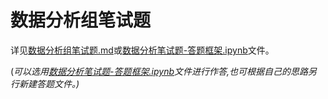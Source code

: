 # 数据分析组笔试题

详见[数据分析组笔试题.md](https://github.com/DataGroup49/DataTests/blob/main/%E6%95%B0%E6%8D%AE%E5%88%86%E6%9E%90%E7%BB%84%E7%AC%94%E8%AF%95%E9%A2%98.md)或[数据分析笔试题-答题框架.ipynb](https://github.com/DataGroup49/DataTests/blob/main/%E6%95%B0%E6%8D%AE%E5%88%86%E6%9E%90%E7%AC%94%E8%AF%95%E9%A2%98-%E7%AD%94%E9%A2%98%E6%A1%86%E6%9E%B6.ipynb)文件。

(_可以选用[数据分析笔试题-答题框架.ipynb](https://github.com/DataGroup49/DataTests/blob/main/%E6%95%B0%E6%8D%AE%E5%88%86%E6%9E%90%E7%AC%94%E8%AF%95%E9%A2%98-%E7%AD%94%E9%A2%98%E6%A1%86%E6%9E%B6.ipynb)文件进行作答,也可根据自己的思路另行新建答题文件。)_
